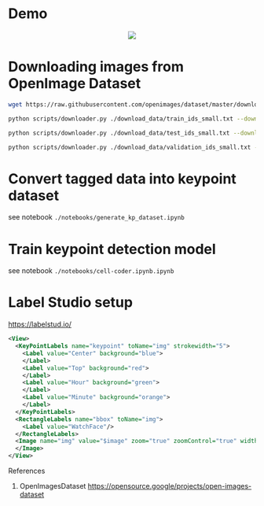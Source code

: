 # Demo

<p align="center">
  <img src="https://user-images.githubusercontent.com/17779555/136506927-d326381b-6d54-4c2a-91a8-aa0fee89ba36.mov" />
</p>

# Downloading images from OpenImage Dataset

```bash
wget https://raw.githubusercontent.com/openimages/dataset/master/downloader.py
```

```bash
python scripts/downloader.py ./download_data/train_ids_small.txt --download_folder=./download_data/train/
```

```bash
python scripts/downloader.py ./download_data/test_ids_small.txt --download_folder=./download_data/test/
```

```bash
python scripts/downloader.py ./download_data/validation_ids_small.txt --download_folder=./download_data/validation/
```
# Convert tagged data into keypoint dataset

see notebook `./notebooks/generate_kp_dataset.ipynb`

# Train keypoint detection model
see notebook `./notebooks/cell-coder.ipynb.ipynb`

# Label Studio setup
https://labelstud.io/

```xml
<View>
  <KeyPointLabels name="keypoint" toName="img" strokewidth="5">
    <Label value="Center" background="blue">
    </Label>
    <Label value="Top" background="red">
    </Label>
    <Label value="Hour" background="green">
    </Label>
    <Label value="Minute" background="orange">
    </Label>
  </KeyPointLabels>
  <RectangleLabels name="bbox" toName="img">
    <Label value="WatchFace"/>
  </RectangleLabels>
  <Image name="img" value="$image" zoom="true" zoomControl="true" width='100%' maxWidth='1500' >
  </Image>
</View>

```
References 
1. OpenImagesDataset https://opensource.google/projects/open-images-dataset

